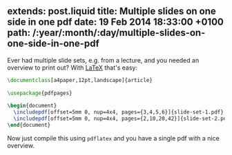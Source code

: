extends: post.liquid
title: Multiple slides on one side in one pdf
date: 19 Feb 2014 18:33:00 +0100
path: /:year/:month/:day/multiple-slides-on-one-side-in-one-pdf
---

Ever had multiple slide sets, e.g. from a lecture, and you needed an overview to print out?
With [LaTeX](http://en.wikipedia.org/wiki/LaTeX) that's easy:

~~~latex
\documentclass[a4paper,12pt,landscape]{article}
 
\usepackage{pdfpages}
 
\begin{document}
  \includepdf[offset=5mm 0, nup=4x4, pages={3,4,5,6}]{slide-set-1.pdf}
  \includepdf[offset=5mm 0, nup=4x4, pages={2,10,20,42}]{slide-set-2.pdf}
\end{document}
~~~

Now just compile this using `pdflatex` and you have a single pdf with a nice overview.
